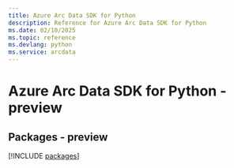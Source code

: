 ```yaml
---
title: Azure Arc Data SDK for Python
description: Reference for Azure Arc Data SDK for Python
ms.date: 02/10/2025
ms.topic: reference
ms.devlang: python
ms.service: arcdata
---
```

# Azure Arc Data SDK for Python - preview
## Packages - preview
[!INCLUDE [packages](arc-data-index.md)]